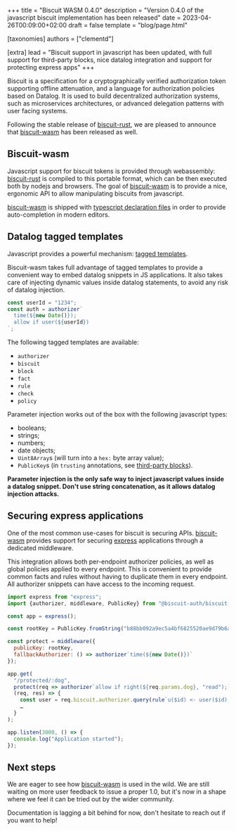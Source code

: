 +++
title = "Biscuit WASM 0.4.0"
description = "Version 0.4.0 of the javascript biscuit implementation has been released"
date = 2023-04-26T00:09:00+02:00
draft = false
template = "blog/page.html"

[taxonomies]
authors = ["clementd"]

[extra]
lead = "Biscuit support in javascript has been updated, with full support for third-party blocks, nice datalog integration and support for protecting express apps"
+++

Biscuit is a specification for a cryptographically verified authorization token
supporting offline attenuation, and a language for authorization policies based on Datalog.
It is used to build decentralized authorization systems, such as microservices architectures,
or advanced delegation patterns with user facing systems.

Following the stable release of [biscuit-rust][biscuit-rust], we are pleased to announce that [biscuit-wasm][biscuit-wasm] has been released as well.

## Biscuit-wasm

Javascript support for biscuit tokens is provided through webassembly: [biscuit-rust][biscuit-rust] is compiled to this portable format, which can be then executed both by nodejs and browsers. The goal of [biscuit-wasm][biscuit-wasm] is to provide a nice, ergonomic API to allow manipulating biscuits from javascript.

[biscuit-wasm][biscuit-wasm] is shipped with [typescript declaration files][ts-decl] in order to provide auto-completion in modern editors.

## Datalog tagged templates

Javascript provides a powerful mechanism: [tagged templates][tagged-templates].

Biscuit-wasm takes full advantage of tagged templates to provide a convenient way to embed datalog snippets in JS applications. It also takes care of injecting dynamic values inside
datalog statements, to avoid any risk of datalog injection.

```js
const userId = "1234";
const auth = authorizer`
  time(${new Date()});
  allow if user(${userId})
`;
```

The following tagged templates are available:

- `authorizer`
- `biscuit`
- `block`
- `fact`
- `rule`
- `check`
- `policy`

Parameter injection works out of the box with the following javascript types:

- booleans;
- strings;
- numbers;
- date objects;
- `Uint8Array`s (will turn into a `hex:` byte array value);
- `PublicKey`s (in `trusting` annotations, see [third-party blocks][third-party-blocks]).

**Parameter injection is the only safe way to inject javascript values inside a datalog snippet. Don't use string concatenation, as it allows datalog injection attacks.**

## Securing express applications

One of the most common use-cases for biscuit is securing APIs. [biscuit-wasm][biscuit-wasm] provides support for securing [express][express] applications through a dedicated middleware.

This integration allows both per-endpoint authorizer policies, as well as global policies applied to every endpoint. This is convenient to provide common facts and rules without having to duplicate them in every endpoint.
All authorizer snippets can have access to the incoming request.

```js
import express from "express";
import {authorizer, middleware, PublicKey} from "@biscuit-auth/biscuit-wasm";

const app = express();

const rootKey = PublicKey.fromString("b88bb092a9ec5a4bf6825520ae9d79b6a5a41003b2a611ca6b1c584d7eaaa470");

const protect = middleware({
  publicKey: rootKey,
  fallbackAuthorizer: () => authorizer`time(${new Date()})`
});

app.get(
  "/protected/:dog",
  protect(req => authorizer`allow if right(${req.params.dog}, "read");`),
  (req, res) => {
    const user = req.biscuit.authorizer.query(rule`u($id) <- user($id);`)[0];
    …
  }
);

app.listen(3000, () => {
  console.log("Application started");
});
```

## Next steps

We are eager to see how [biscuit-wasm][biscuit-wasm] is used in the wild. We are still waiting on more user feedback to issue a proper 1.0, but it's now in a shape where we feel it can be tried out by the wider community.

Documentation is lagging a bit behind for now, don't hesitate to reach out if you want to help!

[biscuit-rust]: https://crates.io/crates/biscuit-auth
[biscuit-wasm]: https://npmjs.com/package/@biscuit-auth/biscuit-wasm
[ts-decl]: https://www.typescriptlang.org/docs/handbook/declaration-files/introduction.html
[third-party-blocks]: https://www.biscuitsec.org/blog/third-party-blocks-why-how-when-who/
[tagged-templates]: https://developer.mozilla.org/en-US/docs/Web/JavaScript/Reference/Template_literals#tagged_templates
[express]: https://expressjs.com/
